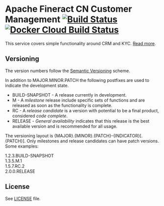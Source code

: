 # Apache Fineract CN Customer Management [![Build Status](https://api.travis-ci.com/apache/fineract-cn-customer.svg?branch=0.1.x)](https://travis-ci.com/apache/fineract-cn-customer) [![Docker Cloud Build Status](https://img.shields.io/docker/cloud/build/apache/fineract-cn-customer)](https://hub.docker.com/r/apache/fineract-cn-customer/builds)

This service covers simple functionality around CRM and KYC. [Read more](https://cwiki.apache.org/confluence/display/FINERACT/Fineract+CN+Project+Structure#FineractCNProjectStructure-customer).

## Versioning
The version numbers follow the [Semantic Versioning](http://semver.org/) scheme.

In addition to MAJOR.MINOR.PATCH the following postfixes are used to indicate the development state.

* BUILD-SNAPSHOT - A release currently in development. 
* M - A _milestone_ release include specific sets of functions and are released as soon as the functionality is complete.
* RC - A _release candidate_ is a version with potential to be a final product, considered _code complete_.
* RELEASE - _General availability_ indicates that this release is the best available version and is recommended for all usage.

The versioning layout is {MAJOR}.{MINOR}.{PATCH}-{INDICATOR}[.{PATCH}]. Only milestones and release candidates can  have patch versions. Some examples:

1.2.3.BUILD-SNAPSHOT  
1.3.5.M.1  
1.5.7.RC.2  
2.0.0.RELEASE

## License
See [LICENSE](LICENSE) file.
